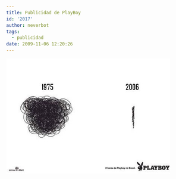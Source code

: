 ```yaml
---
title: Publicidad de PlayBoy
id: '2017'
author: neverbot
tags:
  - publicidad
date: 2009-11-06 12:20:26
---
```


![200911061220.jpg](./publicidad-de-playboy/200911061220.jpg)
